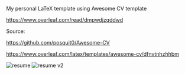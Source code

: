 My personal LaTeX template using Awesome CV template 

https://www.overleaf.com/read/dmpwdjzqddwd

Source:

https://github.com/posquit0/Awesome-CV

https://www.overleaf.com/latex/templates/awesome-cv/dfnvtnhzhhbm

![resume](https://user-images.githubusercontent.com/59489624/182032909-2450e407-f0cb-458c-9bf3-ea9f28823cd2.png)
![resume v2](https://user-images.githubusercontent.com/59489624/182034508-13b3846f-e2af-46fa-a4a4-bbd60c79b50e.png)

